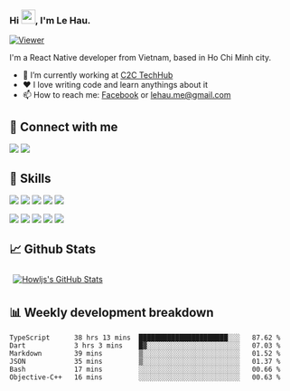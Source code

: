 ### Hi <img src="https://media.giphy.com/media/hvRJCLFzcasrR4ia7z/giphy.gif" width="25px">, I'm Le Hau.

[![Viewer](https://komarev.com/ghpvc/?username=howljs&color=blueviolet)](https://github.com/howljs)

I'm a React Native developer from Vietnam, based in Ho Chi Minh city.

- 🔭 I’m currently working at <a href="https://c2c-techhub.io/">C2C TechHub</a>
- ❤️ I love writing code and learn anythings about it
- 📫 How to reach me: [Facebook](https://www.facebook.com/5515886) or [lehau.me@gmail.com](mailto:lehau.me@gmail.com)

## 🔗 Connect with me
[![](https://img.shields.io/badge/-Facebook-informational?style=flat&logo=facebook&logoColor=white&color=3178c6)](https://www.facebook.com/5515886)
[![](https://img.shields.io/badge/-LinkedIn-informational?style=flat&logo=linkedin&logoColor=white&color=3178c6)](https://www.linkedin.com/in/howljs)


## 💼 Skills
![](https://img.shields.io/badge/Code-Javascript-informational?style=flat&logo=javascript&logoColor=white&color=3178c6)
![](https://img.shields.io/badge/Code-React-informational?style=flat&logo=react&logoColor=white&color=3178c6)
![](https://img.shields.io/badge/Code-React_Native-informational?style=flat&logo=react&logoColor=white&color=3178c6)
![](https://img.shields.io/badge/Code-Redux-informational?style=flat&logo=redux&logoColor=white&color=3178c6)
![](https://img.shields.io/badge/Code-Typescript-informational?style=flat&logo=typescript&logoColor=white&color=3178c6)

![](https://img.shields.io/badge/Tool-VSCode-informational?style=flat&logo=visualstudiocode&logoColor=white&color=645CAA)
![](https://img.shields.io/badge/Tool-Bitbucket-informational?style=flat&logo=bitbucket&logoColor=white&color=645CAA)
![](https://img.shields.io/badge/Tool-Jira-informational?style=flat&logo=jira&logoColor=white&color=645CAA)
![](https://img.shields.io/badge/Tool-Github-informational?style=flat&logo=github&logoColor=white&color=645CAA)
![](https://img.shields.io/badge/Tool-Git-informational?style=flat&logo=git&logoColor=white&color=645CAA)

## 📈 Github Stats
<a href="https://github.com/howljs">
  <img align="center" style="margin:0.4rem" src="https://github-readme-stats.vercel.app/api?username=howljs&show_icons=true&theme=dracula" alt="Howljs's GitHub Stats" />
</a>

## 📊 Weekly development breakdown
<!--START_SECTION:waka-->

```text
TypeScript      38 hrs 13 mins  ██████████████████████░░░   87.62 %
Dart            3 hrs 3 mins    █▓░░░░░░░░░░░░░░░░░░░░░░░   07.03 %
Markdown        39 mins         ▒░░░░░░░░░░░░░░░░░░░░░░░░   01.52 %
JSON            35 mins         ▒░░░░░░░░░░░░░░░░░░░░░░░░   01.37 %
Bash            17 mins         ░░░░░░░░░░░░░░░░░░░░░░░░░   00.66 %
Objective-C++   16 mins         ░░░░░░░░░░░░░░░░░░░░░░░░░   00.63 %
```

<!--END_SECTION:waka-->

